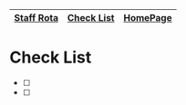 |[Staff Rota](rota.md)|[Check List](checklist.md)|[HomePage](http://carpentries.ncldata.dev)|
|-|-|-|

# Check List
- [ ]
- [ ]
